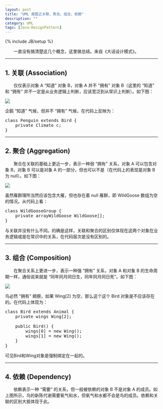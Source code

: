 ```yaml
---
layout: post
title: "UML 类图之关联、聚合、组合、依赖"
description: ""
category: UML
tags: [Java-DesignPattern]
---
```

{% include JB/setup %}

　　一直没有搞清楚这几个概念，这里做总结。来自《大话设计模式》。

---

## 1. 关联 (Association)

　　仅仅表示对象 A “知道” 对象 B，对象 A 并不 “拥有” 对象 B（这里的 “知道” 和 “拥有” 并不一定是从业务逻辑上判断，应该宽泛到从常识上判断）。如下图：

![](https://i44cqg.bn1.livefilestore.com/y2p-PdPPH2El-_xBSn2qFo3IaKs70Mvy4xMTsTqLdIsPRujfi7sp6aesR8FtEXmM9A6DhFjtLoyRgjA5ammwmTrBq4lA2Vu_ZM_Z9tObHr3sMc/association.png?psid=1)

企鹅 “知道” 气候，但并不 “拥有” 气候，在代码上反映为：

<pre class="prettyprint linenums">
class Penguin extends Bird {  
	private Climate c;  
}  
</pre>

---

## 2. 聚合 (Aggregation)

　　聚合在关联的基础上更近一步，表示一种弱 “拥有” 关系，对象 A 可以包含对象 B，对象 B 可以是对象 A 的一部分，但也可以不是（在代码上的表现是对象 B 为 null）。如下图：

![](https://i44cqg.bn1302.livefilestore.com/y2pg-PQCK_Eu48KFHL3QRFCsGXtmdCE0iG_lnvKvtkL1dJ1xuGdZ22toFAHSo7IxG1HROb8Rn243ZXruUdTxWcL6AXHWW7UzRrjWDdgThumrNQ/aggregation.png?psid=1)

虽然雁群理所当然应该包含大雁，但也存在着 null 雁群，即 WildGoose 数组为空的情况。从代码上看：

<pre class="prettyprint linenums">
class WildGooseGroup {  
	private arrayWildGoose WildGoose[];  
}  
</pre>

与关联并没有什么不同。的确是这样，关联和聚合的区别仅体现在这两个对象在业务逻辑或是在常识中的关系，在代码层次是没有区别的。

---

## 3. 组合 (Composition)

　　在聚合关系上更进一步，表示一种强 “拥有” 关系，对象 A 和对象 B 的生命周期一样，通俗说来就是 “同年同月同日生，同年同月同日死”。如下图：

![](https://i44cqg.bn1303.livefilestore.com/y2p0Za2GiOWmNidpJ19YNJU_6uu86nhRM7mU-hdJquc7p5A31Tuqfja6iJwuRZYXAkn-WXQTVQyLD3m0xktntJU3MLDmsEuqt18_vEPTM-j3oM/composition.png?psid=1)

鸟必然 “拥有” 翅膀，如果 Wing[2] 为空，那么这个这个 Bird 对象是不应该存在的。在代码上体现为：

<pre class="prettyprint linenums">
class Bird extends Animal {  
	private wings Wing[2];  
	  
	public Bird() {  
		wings[0] = new Wing();  
		wings[1] = new Wing();  
	}  
}  
</pre>

可见Bird和Wing对象是强制绑定在一起的。

---
 
## 4. 依赖 (Dependency)

　　依赖表示一种 “需要” 的关系，但一般被依赖的对象 B 不是对象 A 的成员。如上图所示，鸟的新陈代谢需要氧气和水，但氧气和水都不会是鸟的成员。依赖和关联的区别大抵体现于此。